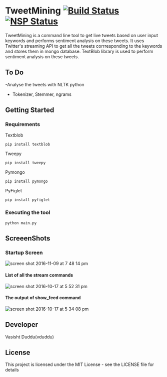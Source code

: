 # TweetMining   [![Build Status](https://travis-ci.org/vduddu/TweetMining.svg?branch=master)](https://travis-ci.org/vduddu/TweetMining) [![NSP Status](https://nodesecurity.io/orgs/vduddu/projects/efc25a8b-2bd8-441f-ac0e-1d0e16be5e3c/badge)](https://nodesecurity.io/orgs/vduddu/projects/efc25a8b-2bd8-441f-ac0e-1d0e16be5e3c)
TweetMining is a command line tool to get live tweets based on user input keywords and performs sentiment analysis on these tweets. It uses Twitter's streaming API to get all the tweets corrresponding to the keywords and stores them in mongo database.
TextBlob library is used to perform sentiment analysis on these tweets.

## To Do

-Analyse the tweets with NLTK python

- Tokenizer, Stemmer, ngrams


## Getting Started

### Requirements

Textblob
    
    pip install textblob
    
Tweepy
    
    pip install tweepy
  
Pymongo
    
    pip install pymongo
    
PyFiglet

    pip install pyfiglet
 
### Executing the tool

    python main.py
 
## ScreeenShots


### Startup Screen

![screen shot 2016-11-09 at 7 48 14 pm](https://cloud.githubusercontent.com/assets/20644368/20141258/87cf6572-a6b5-11e6-8935-f323e1696bc9.png)

#### List of all the stream commands

![screen shot 2016-10-17 at 5 52 31 pm](https://cloud.githubusercontent.com/assets/20644368/19441152/3def8d9e-94a2-11e6-966c-6442670acbff.png)


#### The output of show_feed command

![screen shot 2016-10-17 at 5 34 08 pm](https://cloud.githubusercontent.com/assets/20644368/19441113/1bf4a90e-94a2-11e6-9100-26b2e0756221.png)

## Developer
Vasisht Duddu(vduddu)

## License
This project is licensed under the MIT License - see the LICENSE file for details

